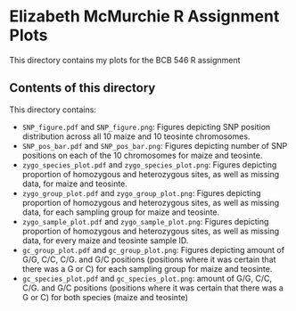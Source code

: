 # Elizabeth McMurchie R Assignment Plots
This directory contains my plots for the BCB 546 R assignment

## Contents of this directory
This directory contains: 

- `SNP_figure.pdf` and `SNP_figure.png`: Figures depicting SNP position distribution across all 10 maize and 10 teosinte chromosomes. 
- `SNP_pos_bar.pdf` and `SNP_pos_bar.png`: Figures depicting number of SNP positions on each of the 10 chromosomes for maize and teosinte.
- `zygo_species_plot.pdf` and `zygo_species_plot.png`: Figures depicting proportion of homozygous and heterozygous sites, as well as missing data, for maize and teosinte.
- `zygo_group_plot.pdf` and `zygo_group_plot.png`: Figures depicting proportion of homozygous and heterozygous sites, as well as missing data, for each sampling group for maize and teosinte.
- `zygo_sample_plot.pdf` and `zygo_sample_plot.png`: Figures depicting proportion of homozygous and heterozygous sites, as well as missing data, for every maize and teosinte sample ID.
- `gc_group_plot.pdf` and `gc_group_plot.png`: Figures depicting amount of G/G, C/C, C/G. and G/C positions (positions where it was certain that there was a G or C) for each sampling group for maize and teosinte.
- `gc_species_plot.pdf` and `gc_species_plot.png`: amount of G/G, C/C, C/G. and G/C positions (positions where it was certain that there was a G or C) for both species (maize and teosinte)
